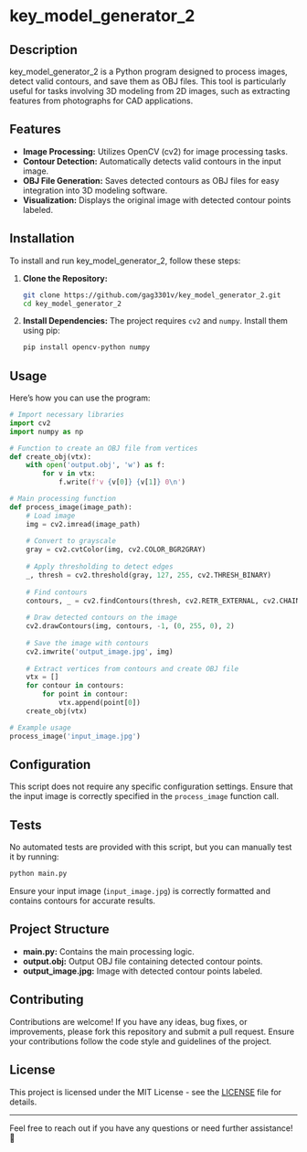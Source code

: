 # key_model_generator_2

## Description

key_model_generator_2 is a Python program designed to process images, detect valid contours, and save them as OBJ files. This tool is particularly useful for tasks involving 3D modeling from 2D images, such as extracting features from photographs for CAD applications.

## Features
- **Image Processing:** Utilizes OpenCV (cv2) for image processing tasks.
- **Contour Detection:** Automatically detects valid contours in the input image.
- **OBJ File Generation:** Saves detected contours as OBJ files for easy integration into 3D modeling software.
- **Visualization:** Displays the original image with detected contour points labeled.

## Installation

To install and run key_model_generator_2, follow these steps:

1. **Clone the Repository:**
   ```bash
   git clone https://github.com/gag3301v/key_model_generator_2.git
   cd key_model_generator_2
   ```

2. **Install Dependencies:**
   The project requires `cv2` and `numpy`. Install them using pip:
   ```bash
   pip install opencv-python numpy
   ```

## Usage

Here’s how you can use the program:

```python
# Import necessary libraries
import cv2
import numpy as np

# Function to create an OBJ file from vertices
def create_obj(vtx):
    with open('output.obj', 'w') as f:
        for v in vtx:
            f.write(f'v {v[0]} {v[1]} 0\n')

# Main processing function
def process_image(image_path):
    # Load image
    img = cv2.imread(image_path)
    
    # Convert to grayscale
    gray = cv2.cvtColor(img, cv2.COLOR_BGR2GRAY)
    
    # Apply thresholding to detect edges
    _, thresh = cv2.threshold(gray, 127, 255, cv2.THRESH_BINARY)
    
    # Find contours
    contours, _ = cv2.findContours(thresh, cv2.RETR_EXTERNAL, cv2.CHAIN_APPROX_SIMPLE)
    
    # Draw detected contours on the image
    cv2.drawContours(img, contours, -1, (0, 255, 0), 2)
    
    # Save the image with contours
    cv2.imwrite('output_image.jpg', img)
    
    # Extract vertices from contours and create OBJ file
    vtx = []
    for contour in contours:
        for point in contour:
            vtx.append(point[0])
    create_obj(vtx)

# Example usage
process_image('input_image.jpg')
```

## Configuration

This script does not require any specific configuration settings. Ensure that the input image is correctly specified in the `process_image` function call.

## Tests

No automated tests are provided with this script, but you can manually test it by running:

```bash
python main.py
```

Ensure your input image (`input_image.jpg`) is correctly formatted and contains contours for accurate results.

## Project Structure

- **main.py:** Contains the main processing logic.
- **output.obj:** Output OBJ file containing detected contour points.
- **output_image.jpg:** Image with detected contour points labeled.

## Contributing

Contributions are welcome! If you have any ideas, bug fixes, or improvements, please fork this repository and submit a pull request. Ensure your contributions follow the code style and guidelines of the project.

## License

This project is licensed under the MIT License - see the [LICENSE](https://github.com/gag3301v/key_model_generator_2/blob/main/LICENSE) file for details.

---

Feel free to reach out if you have any questions or need further assistance! 🚀